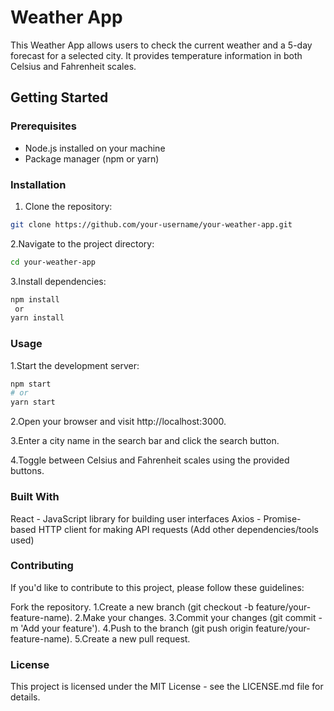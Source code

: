# Weather App

This Weather App allows users to check the current weather and a 5-day forecast for a selected city. It provides temperature information in both Celsius and Fahrenheit scales.

## Getting Started

### Prerequisites

- Node.js installed on your machine
- Package manager (npm or yarn)

### Installation

1. Clone the repository:

```bash
git clone https://github.com/your-username/your-weather-app.git
```
2.Navigate to the project directory:
```bash
cd your-weather-app
```
3.Install dependencies:
```bash
npm install
 or
yarn install
```
### Usage
1.Start the development server:
```bash
npm start
# or
yarn start
```
2.Open your browser and visit http://localhost:3000.

3.Enter a city name in the search bar and click the search button.

4.Toggle between Celsius and Fahrenheit scales using the provided buttons.


### Built With
React - JavaScript library for building user interfaces
Axios - Promise-based HTTP client for making API requests
(Add other dependencies/tools used)

### Contributing
If you'd like to contribute to this project, please follow these guidelines:

Fork the repository.
1.Create a new branch (git checkout -b feature/your-feature-name).
2.Make your changes.
3.Commit your changes (git commit -m 'Add your feature').
4.Push to the branch (git push origin feature/your-feature-name).
5.Create a new pull request.

### License
This project is licensed under the MIT License - see the LICENSE.md file for details.

